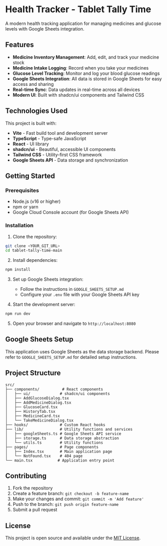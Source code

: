 # Health Tracker - Tablet Tally Time

A modern health tracking application for managing medicines and glucose levels with Google Sheets integration.

## Features

- **Medicine Inventory Management**: Add, edit, and track your medicine stock
- **Medicine Intake Logging**: Record when you take your medicines
- **Glucose Level Tracking**: Monitor and log your blood glucose readings
- **Google Sheets Integration**: All data is stored in Google Sheets for easy access and sharing
- **Real-time Sync**: Data updates in real-time across all devices
- **Modern UI**: Built with shadcn/ui components and Tailwind CSS

## Technologies Used

This project is built with:

- **Vite** - Fast build tool and development server
- **TypeScript** - Type-safe JavaScript
- **React** - UI library
- **shadcn/ui** - Beautiful, accessible UI components
- **Tailwind CSS** - Utility-first CSS framework
- **Google Sheets API** - Data storage and synchronization

## Getting Started

### Prerequisites

- Node.js (v16 or higher)
- npm or yarn
- Google Cloud Console account (for Google Sheets API)

### Installation

1. Clone the repository:
```bash
git clone <YOUR_GIT_URL>
cd tablet-tally-time-main
```

2. Install dependencies:
```bash
npm install
```

3. Set up Google Sheets integration:
   - Follow the instructions in `GOOGLE_SHEETS_SETUP.md`
   - Configure your `.env` file with your Google Sheets API key

4. Start the development server:
```bash
npm run dev
```

5. Open your browser and navigate to `http://localhost:8080`

## Google Sheets Setup

This application uses Google Sheets as the data storage backend. Please refer to `GOOGLE_SHEETS_SETUP.md` for detailed setup instructions.

## Project Structure

```
src/
├── components/          # React components
│   ├── ui/             # shadcn/ui components
│   ├── AddGlucoseDialog.tsx
│   ├── AddMedicineDialog.tsx
│   ├── GlucoseCard.tsx
│   ├── HistoryTab.tsx
│   ├── MedicineCard.tsx
│   └── TakeMedicineDialog.tsx
├── hooks/              # Custom React hooks
├── lib/                # Utility functions and services
│   ├── googleSheets.ts # Google Sheets API service
│   ├── storage.ts      # Data storage abstraction
│   └── utils.ts        # Utility functions
├── pages/              # Page components
│   ├── Index.tsx       # Main application page
│   └── NotFound.tsx    # 404 page
└── main.tsx           # Application entry point
```

## Contributing

1. Fork the repository
2. Create a feature branch: `git checkout -b feature-name`
3. Make your changes and commit: `git commit -m 'Add feature'`
4. Push to the branch: `git push origin feature-name`
5. Submit a pull request

## License

This project is open source and available under the [MIT License](LICENSE).
